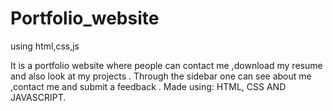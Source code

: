 # Portfolio_website
using html,css,js


It is a portfolio website where people can contact me ,download my resume and also look at my projects . Through the sidebar one can see about me ,contact me and submit a feedback . Made using: HTML, CSS AND JAVASCRIPT.
